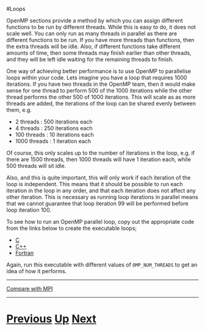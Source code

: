 #Loops

OpenMP sections provide a method by which you can assign different functions 
to be run by different threads. While this is easy to do, it does not scale well. 
You can only run as many threads in parallel as there are different functions 
to be run. If you have more threads than functions, then the extra threads 
will be idle. Also, if different functions take different amounts of time, 
then some threads may finish earlier than other threads, and they will be left 
idle waiting for the remaining threads to finish.

One way of achieving better performance is to use OpenMP to parallelise loops 
within your code. Lets imagine you have a loop that requires 1000 iterations. 
If you have two threads in the OpenMP team, then it would make sense for one thread 
to perform 500 of the 1000 iterations while the other thread performs the 
other 500 of 1000 iterations. This will scale as as more threads are added, 
the iterations of the loop can be shared evenly between them, e.g.

* 2 threads : 500 iterations each
* 4 threads : 250 iterations each
* 100 threads : 10 iterations each
* 1000 threads : 1 iteration each

Of course, this only scales up to the number of iterations in the loop, e.g. 
if there are 1500 threads, then 1000 threads will have 1 iteration each, 
while 500 threads will sit idle.

Also, and this is quite important, this will only work if each iteration of 
the loop is independent. This means that it should be possible to run each 
iteration in the loop in any order, and that each iteration does not affect 
any other iteration. This is necessary as running loop iterations in 
parallel means that we cannot guarantee that loop iteration 99 will be 
performed before loop iteration 100.

To see how to run an OpenMP parallel loop, copy out the appropriate code 
from the links below to create the executable loops;

* [C](loops_c.md)
* [C++](loops_cpp.md)
* [Fortran](loops_f77.md)

Again, run this executable with different values of `OMP_NUM_THREADS` to 
get an idea of how it performs.

***

[Compare with MPI](../beginning_mpi/loops.md)

***

# [Previous](sections.md) [Up](README.md) [Next](critical.md) 
